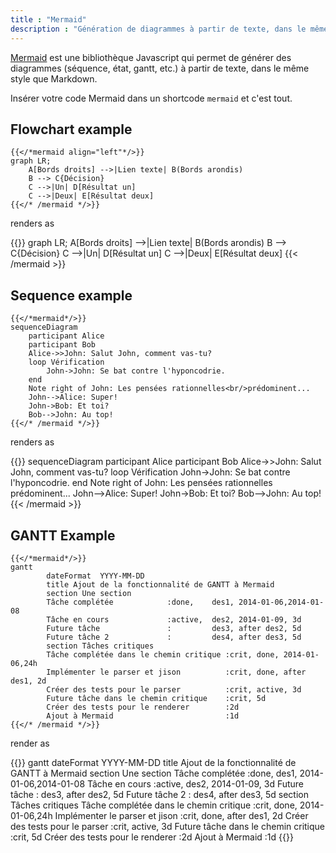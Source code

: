 ```yaml
---
title : "Mermaid"
description : "Génération de diagrammes à partir de texte, dans le même style que Markdown"
---
```


[Mermaid](https://mermaidjs.github.io/) est une bibliothèque Javascript qui permet de générer des diagrammes (séquence, état, gantt, etc.) à partir de texte, dans le même style que Markdown.

Insérer votre code Mermaid dans un shortcode `mermaid` et c'est tout.

## Flowchart example
	{{</*mermaid align="left"*/>}}
	graph LR;
		A[Bords droits] -->|Lien texte| B(Bords arondis)
    	B --> C{Décision}
    	C -->|Un| D[Résultat un]
    	C -->|Deux| E[Résultat deux]
    {{</* /mermaid */>}}

renders as

{{<mermaid align="left">}}
graph LR;
	A[Bords droits] -->|Lien texte| B(Bords arondis)
	B --> C{Décision}
	C -->|Un| D[Résultat un]
	C -->|Deux| E[Résultat deux]
{{< /mermaid >}}

## Sequence example

	{{</*mermaid*/>}}
	sequenceDiagram
	    participant Alice
	    participant Bob
	    Alice->>John: Salut John, comment vas-tu?
	    loop Vérification
	        John->John: Se bat contre l'hyponcodrie.
	    end
	    Note right of John: Les pensées rationnelles<br/>prédominent...
	    John-->Alice: Super!
	    John->Bob: Et toi?
	    Bob-->John: Au top!
	{{</* /mermaid */>}}

renders as

{{<mermaid>}}
sequenceDiagram
	participant Alice
	participant Bob
	Alice->>John: Salut John, comment vas-tu?
	loop Vérification
		John->John: Se bat contre l'hyponcodrie.
	end
	Note right of John: Les pensées rationnelles<br/>prédominent...
	John-->Alice: Super!
	John->Bob: Et toi?
	Bob-->John: Au top!
{{< /mermaid >}}

## GANTT Example

	{{</*mermaid*/>}}
	gantt
	        dateFormat  YYYY-MM-DD
	        title Ajout de la fonctionnalité de GANTT à Mermaid
	        section Une section
	        Tâche complétée            :done,    des1, 2014-01-06,2014-01-08
	        Tâche en cours             :active,  des2, 2014-01-09, 3d
	        Future tâche               :         des3, after des2, 5d
	        Future tâche 2             :         des4, after des3, 5d
	        section Tâches critiques
	        Tâche complétée dans le chemin critique :crit, done, 2014-01-06,24h
	        Implémenter le parser et jison          :crit, done, after des1, 2d
	        Créer des tests pour le parser          :crit, active, 3d
	        Future tâche dans le chemin critique    :crit, 5d
	        Créer des tests pour le renderer        :2d
	        Ajout à Mermaid                      	:1d
	{{</* /mermaid */>}}


render as

{{<mermaid>}}
gantt
		dateFormat  YYYY-MM-DD
		title Ajout de la fonctionnalité de GANTT à Mermaid
		section Une section
		Tâche complétée            :done,    des1, 2014-01-06,2014-01-08
		Tâche en cours             :active,  des2, 2014-01-09, 3d
		Future tâche               :         des3, after des2, 5d
		Future tâche 2             :         des4, after des3, 5d
		section Tâches critiques
		Tâche complétée dans le chemin critique :crit, done, 2014-01-06,24h
		Implémenter le parser et jison          :crit, done, after des1, 2d
		Créer des tests pour le parser             :crit, active, 3d
		Future tâche dans le chemin critique        :crit, 5d
		Créer des tests pour le renderer           :2d
		Ajout à Mermaid                      :1d
{{</mermaid>}}



